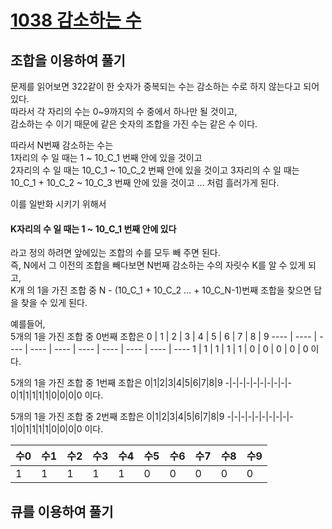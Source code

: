 # [1038 감소하는 수](https://www.acmicpc.net/problem/1038)

## 조합을 이용하여 풀기
문제를 읽어보면 322같이 한 숫자가 중복되는 수는 감소하는 수로 하지 않는다고 되어 있다.  
따라서 각 자리의 수는 0~9까지의 수 중에서 하나만 될 것이고,  
감소하는 수 이기 때문에 같은 숫자의 조합을 가진 수는 같은 수 이다.  

따라서 N번째 감소하는 수는  
1자리의 수 일 때는 1 ~ 10_C_1 번째 안에 있을 것이고  
2자리의 수 일 때는 10_C_1 ~ 10_C_2 번째 안에 있을 것이고
3자리의 수 일 때는 10_C_1 + 10_C_2 ~ 10_C_3 번째 안에 있을 것이고 ...
처럼 흘러가게 된다.

이를 일반화 시키기 위해서
#### K자리의 수 일 때는 1 ~ 10_C_1 번째 안에 있다  
라고 정의 하려면 앞에있는 조합의 수를 모두 빼 주면 된다.  
즉, N에서 그 이전의 조합을 빼다보면 N번째 감소하는 수의 자릿수 K를 알 수 있게 되고,  
K개 의 1을 가진 조합 중 N - (10_C_1 + 10_C_2 ... + 10_C_N-1)번째 조합을 찾으면 답을 찾을 수 있게 된다.  
  
예를들어,  
5개의 1을 가진 조합 중 0번째 조합은
 0 | 1 | 2 | 3 | 4 | 5 | 6 | 7 | 8 | 9 
 ---- | ---- | ---- | ---- | ---- | ---- | ---- | ---- | ---- | ---- 
 1 | 1 | 1 | 1 | 1 | 0 | 0 | 0 | 0 | 0 
이다.  

5개의 1을 가진 조합 중 1번째 조합은
0|1|2|3|4|5|6|7|8|9 
-|-|-|-|-|-|-|-|-|- 
0|1|1|1|1|1|0|0|0|0 
이다.  

5개의 1을 가진 조합 중 2번째 조합은
0|1|2|3|4|5|6|7|8|9 
-|-|-|-|-|-|-|-|-|- 
1|0|1|1|1|1|0|0|0|0 
이다.  

수0 | 수1 | 수2 | 수3 | 수4 | 수5 | 수6| 수7 | 수8 | 수9
 ---- | ---- | ---- | ---- | ---- | ---- | ---- | ---- | ---- | ---- 
 1 | 1 | 1 | 1 | 1 | 0 | 0 | 0 | 0 | 0 

## 큐를 이용하여 풀기

